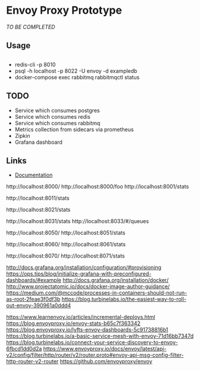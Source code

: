 # Envoy Proxy Prototype

_TO BE COMPLETED_

## Usage

##

* redis-cli -p 8010
* psql -h localhost -p 8022 -U envoy -d exampledb
* docker-compose exec rabbitmq rabbitmqctl status

## TODO

* Service which consumes postgres
* Service which consumes redis
* Service which consumes rabbitmq
* Metrics collection from sidecars via prometheus
* Zipkin
* Grafana dashboard

## Links

* [Documentation](https://www.envoyproxy.io/docs/envoy/v1.5.0/)


http://localhost:8000/
http://localhost:8000/foo
http://localhost:8001/stats

http://localhost:8011/stats

http://localhost:8021/stats

http://localhost:8031/stats
http://localhost:8033/#/queues

http://localhost:8050/
http://localhost:8051/stats

http://localhost:8060/
http://localhost:8061/stats

http://localhost:8070/
http://localhost:8071/stats


http://docs.grafana.org/installation/configuration/#provisioning
https://ops.tips/blog/initialize-grafana-with-preconfigured-dashboards/#example
http://docs.grafana.org/installation/docker/
http://www.projectatomic.io/docs/docker-image-author-guidance/
https://medium.com/@mccode/processes-in-containers-should-not-run-as-root-2feae3f0df3b
https://blog.turbinelabs.io/the-easiest-way-to-roll-out-envoy-390961a0ddd4


https://www.learnenvoy.io/articles/incremental-deploys.html
https://blog.envoyproxy.io/envoy-stats-b65c7f363342
https://blog.envoyproxy.io/lyfts-envoy-dashboards-5c91738816b1
https://blog.turbinelabs.io/a-basic-service-mesh-with-envoy-71d16bb7347d
https://blog.turbinelabs.io/connect-your-service-discovery-to-envoy-6fbcd1dd0d2a
https://www.envoyproxy.io/docs/envoy/latest/api-v2/config/filter/http/router/v2/router.proto#envoy-api-msg-config-filter-http-router-v2-router
https://github.com/envoyproxy/envoy
